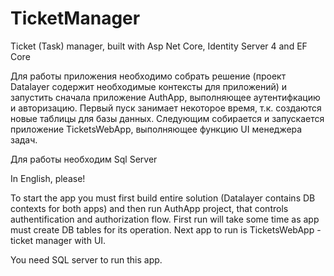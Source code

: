 # TicketManager
Ticket (Task) manager, built with Asp Net Core, Identity Server 4 and EF Core

Для работы приложения необходимо собрать решение (проект Datalayer содержит необходимые контексты для приложений) и запустить сначала приложение AuthApp, 
выполняющее аутентифкацию и авторизацию. 
Первый пуск занимает некоторое время, т.к. создаются новые таблицы для базы данных.
Следующим собирается и запускается приложение TicketsWebApp, выполняющее функцию UI менеджера задач.

Для работы необходим Sql Server

In English, please!

To start the app you must first build entire solution (Datalayer contains DB contexts for both apps) and then run AuthApp project, that controls authentification and authorization flow.
First run will take some time as app must create DB tables for its operation.
Next app to run is TicketsWebApp - ticket manager with UI.

You need SQL server to run this app. 

